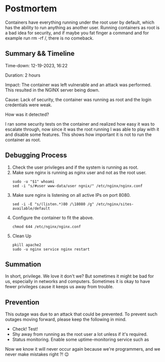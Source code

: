 # Postmortem

Containers have everything running under the root user by default,
which has the ability to run anything as another user. Running containers as root is a bad idea for security,
and if maybe you fat finger a command and for example run rm -rf /, there is no comeback. 

## Summary && Timeline

Time-down: 12-19-2023, 16:22

Duration: 2 hours

Impact: The container was left vulnerable and an attack was performed. This resulted in the NGINX server being down.

Cause: Lack of security, the container was running as root and the login credentials were weak.

How was it detected?

I ran some security tests on the container and realized how easy it was to escalate through, now since
it was the root running I was able to play with it and disable some features. This shows how 
important it is not to run the container as root.


## Debugging Process

1. Check the user privileges and if the system is running as root.
2. Make sure nginx is running as nginx user and not as the root user.
   ```
   sudo -u "$1" whoami
   sed -i "s/#user www-data/user ngnix/" /etc/nginx/nginx.conf
   ```
3. Make sure nginx is listening on all active IPs on port 8080.
   ```
   sed -i -E "s/(listen.*)80 /\18080 /g" /etc/nginx/sites-available/default
   ```
4. Configure the container to fit the above.
   ```
   chmod 644 /etc/nginx/nginx.conf
   ```
5. Clean Up
   ```
   pkill apache2
   sudo -u nginx service nginx restart
   ```
   
## Summation

In short, privilege. We love it don't we? But sometimes it might be bad for us, especially in networks
and computers. Sometimes it is okay to have fewer privileges cause it keeps us away from trouble.

## Prevention

This outage was due to an attack that could be prevented. To prevent such outages
moving forward, please keep the following in mind.

* Check! Test!
* Shy away from running as the root user a lot unless if it's required.
* Status monitoring. Enable some uptime-monitoring service such as

Now we know it will never occur again because we're programmers, and we never make
mistakes right ?! :wink:
